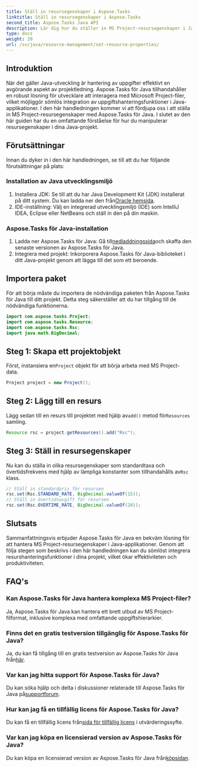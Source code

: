 ```yaml
---
title: Ställ in resursegenskaper i Aspose.Tasks
linktitle: Ställ in resursegenskaper i Aspose.Tasks
second_title: Aspose.Tasks Java API
description: Lär dig hur du ställer in MS Project-resursegenskaper i Java med Aspose.Tasks för sömlös integration och effektiv uppgiftshantering.
type: docs
weight: 20
url: /sv/java/resource-management/set-resource-properties/
---
```

## Introduktion
När det gäller Java-utveckling är hantering av uppgifter effektivt en avgörande aspekt av projektledning. Aspose.Tasks för Java tillhandahåller en robust lösning för utvecklare att interagera med Microsoft Project-filer, vilket möjliggör sömlös integration av uppgiftshanteringsfunktioner i Java-applikationer. I den här handledningen kommer vi att fördjupa oss i att ställa in MS Project-resursegenskaper med Aspose.Tasks för Java. I slutet av den här guiden har du en omfattande förståelse för hur du manipulerar resursegenskaper i dina Java-projekt.
## Förutsättningar
Innan du dyker in i den här handledningen, se till att du har följande förutsättningar på plats:
### Installation av Java utvecklingsmiljö
1.  Installera JDK: Se till att du har Java Development Kit (JDK) installerat på ditt system. Du kan ladda ner den från[Oracle hemsida](https://www.oracle.com/java/technologies/javase-jdk11-downloads.html).
2. IDE-inställning: Välj en integrerad utvecklingsmiljö (IDE) som IntelliJ IDEA, Eclipse eller NetBeans och ställ in den på din maskin.
### Aspose.Tasks för Java-installation
1.  Ladda ner Aspose.Tasks för Java: Gå till[nedladdningssida](https://releases.aspose.com/tasks/java/)och skaffa den senaste versionen av Aspose.Tasks för Java.
2. Integrera med projekt: Inkorporera Aspose.Tasks för Java-biblioteket i ditt Java-projekt genom att lägga till det som ett beroende.

## Importera paket
För att börja måste du importera de nödvändiga paketen från Aspose.Tasks för Java till ditt projekt. Detta steg säkerställer att du har tillgång till de nödvändiga funktionerna.

```java
import com.aspose.tasks.Project;
import com.aspose.tasks.Resource;
import com.aspose.tasks.Rsc;
import java.math.BigDecimal;
```

## Steg 1: Skapa ett projektobjekt
 Först, instansiera en`Project` objekt för att börja arbeta med MS Project-data.

```java
Project project = new Project();
```
## Steg 2: Lägg till en resurs
 Lägg sedan till en resurs till projektet med hjälp av`add()` metod för`Resources` samling.

```java
Resource rsc = project.getResources().add("Rsc");
```
## Steg 3: Ställ in resursegenskaper
 Nu kan du ställa in olika resursegenskaper som standardtaxa och övertidsfrekvens med hjälp av lämpliga konstanter som tillhandahålls av`Rsc` klass.

```java
// Ställ in standardpris för resursen
rsc.set(Rsc.STANDARD_RATE, BigDecimal.valueOf(15));
// Ställ in övertidsavgift för resursen
rsc.set(Rsc.OVERTIME_RATE, BigDecimal.valueOf(20));
```

## Slutsats
Sammanfattningsvis erbjuder Aspose.Tasks för Java en bekväm lösning för att hantera MS Project-resursegenskaper i Java-applikationer. Genom att följa stegen som beskrivs i den här handledningen kan du sömlöst integrera resurshanteringsfunktioner i dina projekt, vilket ökar effektiviteten och produktiviteten.
## FAQ's
### Kan Aspose.Tasks för Java hantera komplexa MS Project-filer?
Ja, Aspose.Tasks för Java kan hantera ett brett utbud av MS Project-filformat, inklusive komplexa med omfattande uppgiftshierarkier.
### Finns det en gratis testversion tillgänglig för Aspose.Tasks för Java?
 Ja, du kan få tillgång till en gratis testversion av Aspose.Tasks för Java från[här](https://releases.aspose.com/).
### Var kan jag hitta support för Aspose.Tasks för Java?
 Du kan söka hjälp och delta i diskussioner relaterade till Aspose.Tasks för Java på[supportforum](https://forum.aspose.com/c/tasks/15).
### Hur kan jag få en tillfällig licens för Aspose.Tasks för Java?
 Du kan få en tillfällig licens från[sida för tillfällig licens](https://purchase.aspose.com/temporary-license/) i utvärderingssyfte.
### Var kan jag köpa en licensierad version av Aspose.Tasks för Java?
 Du kan köpa en licensierad version av Aspose.Tasks för Java från[köpsidan](https://purchase.aspose.com/buy).